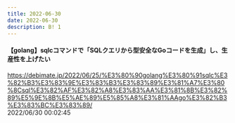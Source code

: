 ```yaml
---
title: 2022-06-30
date: 2022-06-30
description: B! 1
---
```


#### 【golang】sqlcコマンドで「SQLクエリから型安全なGoコードを生成」し、生産性を上げたい
https://debimate.jp/2022/06/25/%E3%80%90golang%E3%80%91sqlc%E3%82%B3%E3%83%9E%E3%83%B3%E3%83%89%E3%81%A7%E3%80%8Csql%E3%82%AF%E3%82%A8%E3%83%AA%E3%81%8B%E3%82%89%E5%9E%8B%E5%AE%89%E5%85%A8%E3%81%AAgo%E3%82%B3%E3%83%BC%E3%83%89/<br>
2022/06/30 00:02:45<br>


